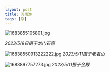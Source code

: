 ```yaml
---
layout: post
title: 河南游
tags: [杂]
---
```


![1683855105801.jpg](https://cdn.jsdelivr.net/gh/yunshen-1995/pic-bed@main/img/1683855105801.jpg)

*2023/5/9日摄于龙门石窟*

![16838550913222222.jpg](https://cdn.jsdelivr.net/gh/yunshen-1995/pic-bed@main/img/1683855091322.jpg)
*2023/5/11摄于老君山*

![1683897757273.jpg](https://cdn.jsdelivr.net/gh/yunshen-1995/pic-bed@main/img/1683897757273.jpg)
*2023/5/11摄于金殿*
